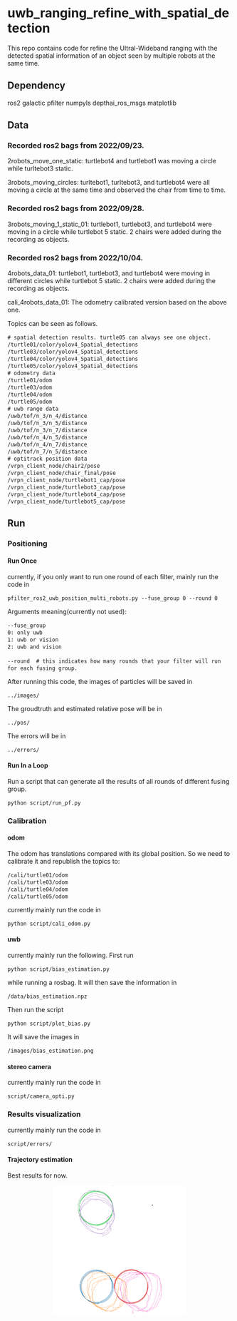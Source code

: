 # uwb_ranging_refine_with_spatial_detection
This repo contains code for refine the Ultral-Wideband ranging with the detected spatial information of an object seen by multiple robots at the same time.

## Dependency
<!-- TODO: add installation approaches -->
ros2 galactic
pfilter
numpyls
depthai_ros_msgs
matplotlib

## Data
### Recorded ros2 bags from 2022/09/23. 

2robots_move_one_static: turtlebot4 and turtlebot1 was moving a circle while turltebot3 static. 

3robots_moving_circles: turltebot1, turltebot3, and turtlebot4 were all moving a circle at the same time and observed the chair from time to time.

### Recorded ros2 bags from 2022/09/28.
3robots_moving_1_static_01: turtlebot1, turtlebot3, and turtlebot4 were moving in a circle while turtlebot 5 static. 2 chairs were added during the recording as objects.

### Recorded ros2 bags from 2022/10/04.
4robots_data_01: turtlebot1, turtlebot3, and turtlebot4 were moving in different circles while turtlebot 5 static. 2 chairs were added during the recording as objects. 

cali_4robots_data_01: The odometry calibrated version based on the above one.

Topics can be seen as follows.
```
# spatial detection results. turtle05 can always see one object.
/turtle01/color/yolov4_Spatial_detections
/turtle03/color/yolov4_Spatial_detections
/turtle04/color/yolov4_Spatial_detections
/turtle05/color/yolov4_Spatial_detections
# odometry data
/turtle01/odom
/turtle03/odom
/turtle04/odom
/turtle05/odom
# uwb range data
/uwb/tof/n_3/n_4/distance
/uwb/tof/n_3/n_5/distance
/uwb/tof/n_3/n_7/distance
/uwb/tof/n_4/n_5/distance
/uwb/tof/n_4/n_7/distance
/uwb/tof/n_7/n_5/distance
# optitrack position data
/vrpn_client_node/chair2/pose
/vrpn_client_node/chair_final/pose
/vrpn_client_node/turtlebot1_cap/pose
/vrpn_client_node/turtlebot3_cap/pose
/vrpn_client_node/turtlebot4_cap/pose
/vrpn_client_node/turtlebot5_cap/pose
```

## Run
### Positioning
#### Run Once
<!-- TODO: update pf method for multi-robots -->
<!-- TODO: verify fusion pattern, for example, how many uwb ranges and spatial detections needed -->
currently, if you only want to run one round of each filter,  mainly run the code in 
```
pfilter_ros2_uwb_position_multi_robots.py --fuse_group 0 --round 0
```
Arguments meaning(currently not used):
```
--fuse_group 
0: only uwb
1: uwb or vision
2: uwb and vision

--round  # this indicates how many rounds that your filter will run for each fusing group.
```

After running this code, the images of particles will be saved in 
```
../images/
```
The groudtruth and estimated relative pose will be in 
```
../pos/
```
The errors will be in 
```
../errors/
```
#### Run In a Loop
Run a script that can generate all the results of all rounds of different fusing group.
```
python script/run_pf.py
```


### Calibration
#### odom 
The odom has translations compared with its global position. So we need to calibrate it and republish the topics to:

```
/cali/turtle01/odom
/cali/turtle03/odom
/cali/turtle04/odom
/cali/turtle05/odom
```
currently mainly run the code in 
```
python script/cali_odom.py
```
#### uwb

currently mainly run the following. First run 
```
python script/bias_estimation.py
```
while running a rosbag. It will then save the information in

```
/data/bias_estimation.npz
```
Then run the script

```
python script/plot_bias.py
```
It will save the images in

```
/images/bias_estimation.png
```



#### stereo camera
<!-- FIXME: bias are big, needs to check the code -->
currently mainly run the code in 
```
script/camera_opti.py
```

### Results visualization
<!-- TODO: violin plot or rainbow plot -->
currently mainly run the code in 
```
script/errors/
```

#### Trajectory estimation
Best results for now.
<p align="center">
<img src="./demos/uwb_with_vision_01.png"
     alt="State Estimation based on UWB integrating with vision spatial information"
     style="width:300px;" />
</p>